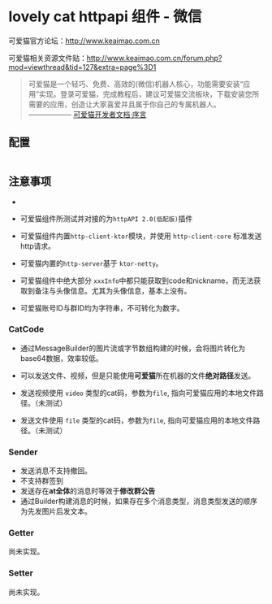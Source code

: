 # lovely cat httpapi 组件 - 微信

可爱猫官方论坛：http://www.keaimao.com.cn

可爱猫相关资源文件贴：http://www.keaimao.com.cn/forum.php?mod=viewthread&tid=127&extra=page%3D1

> 可爱猫是一个轻巧、免费、高效的(微信)机器人核心，功能需要安装“应用”实现。登录可爱猫，完成教程后，建议可爱猫交流板块，下载安装您所需要的应用，创造让大家喜爱并且属于你自己的专属机器人。
> —————— [可爱猫开发者文档·序言](https://www.kancloud.cn/yangtaott/dsaw)


## 配置
```yaml

```

## 注意事项
- 
- 可爱猫组件所测试并对接的为`httpAPI 2.0(低配版)`插件
- 可爱猫组件内置`http-client-ktor`模块，并使用 `http-client-core` 标准发送http请求。
- 可爱猫内置的`http-server`基于 `ktor-netty`。 
- 可爱猫组件中绝大部分 `xxxInfo`中都只能获取到code和nickname，而无法获取到备注与头像信息。尤其为头像信息，基本上没有。

- 可爱猫账号ID与群ID均为字符串，不可转化为数字。



### CatCode
- 通过MessageBuilder的图片流或字节数组构建的时候，会将图片转化为base64数据，效率较低。
- 可以发送文件、视频，但是只能使用**可爱猫**所在机器的文件**绝对路径**发送。

- 发送视频使用 `video` 类型的cat码，参数为`file`, 指向可爱猫应用的本地文件路径。（未测试）
- 发送文件使用 `file` 类型的cat码，参数为`file`, 指向可爱猫应用的本地文件路径。（未测试）



### Sender
- 发送消息不支持撤回。
- 不支持群签到
- 发送存在**at全体**的消息时等效于**修改群公告**
- 通过Builder构建消息的时候，如果存在多个消息类型，消息类型发送的顺序为先发图片后发文本。


### Getter
尚未实现。



### Setter
尚未实现。


